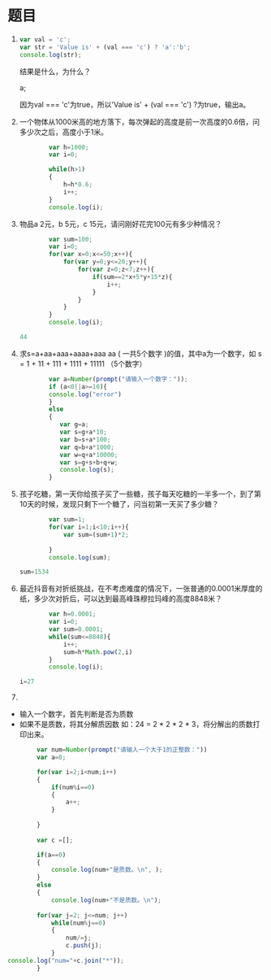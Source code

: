 # 题目

1. ```js
   var val = 'c';
   var str = 'Value is' + (val === 'c') ? 'a':'b';
   console.log(str);
   ```

   结果是什么，为什么？

   a;
   
   因为val === 'c'为true，所以'Value is' + (val === 'c') ?为true，输出a。
   
   
   
2. 一个物体从1000米高的地方落下，每次弹起的高度是前一次高度的0.6倍，问多少次之后，高度小于1米。

   ```js
           var h=1000;
           var i=0;
   
           while(h>1)
           {
               h=h*0.6;
               i++;
           }
           console.log(i);
   ```

   

3. 物品a 2元，b 5元，c 15元，请问刚好花完100元有多少种情况？

   ```js
           var sum=100;
           var i=0;
           for(var x=0;x<=50;x++){
               for(var y=0;y<=20;y++){
                   for(var z=0;z<7;z++){
                       if(sum==2*x+5*y+15*z){
                           i++;
                       }
                   }
               }
           }
           console.log(i);
   
   44
   ```

   

4. 求s=a+aa+aaa+aaaa+aaa aa ( 一共5个数字 )的值，其中a为一个数字，如 s = 1 + 11 + 111 + 1111 + 11111 （5个数字）

   ```js
           var a=Number(prompt("请输入一个数字："));
           if (a<0||a>=10){
           console.log("error")
           }
           else
           {
              var g=a;
              var s=g+a*10;
              var b=s+a*100;
              var q=b+a*1000;
              var w=q+a*10000;
              var s=g+s+b+q+w;
              console.log(s);
           }
   ```

   

5. 孩子吃糖，第一天你给孩子买了一些糖，孩子每天吃糖的一半多一个，到了第10天的时候，发现只剩下一个糖了，问当初第一天买了多少糖？

   ```js
           var sum=1;
           for(var i=1;i<10;i++){
               var sum=(sum+1)*2;
              
           }
           console.log(sum);
   
   sum=1534
   ```

   

6. 最近抖音有对折纸挑战，在不考虑难度的情况下，一张普通的0.0001米厚度的纸，多少次对折后，可以达到最高峰珠穆拉玛峰的高度8848米？

   ```js
           var h=0.0001;
           var i=0;
           var sum=0.0001;
           while(sum<=8848){
               i++;
               sum=h*Math.pow(2,i)
           }
           console.log(i);
   
   i=27
   ```

   

7. 

   - 输入一个数字，首先判断是否为质数
   - 如果不是质数，将其分解质因数 如：24 = 2 * 2 * 2 * 3，将分解出的质数打印出来。

   ```js
           var num=Number(prompt("请输入一个大于1的正整数："))
           var a=0;
   
           for(var i=2;i<num;i++)
           {
               if(num%i==0)
               {
                   a++;
               }
               
           }
           
           var c =[];
   
           if(a==0)
           {
               console.log(num+"是质数。\n", );
           }
           else
           {
               console.log(num+"不是质数。\n");
    
           for(var j=2; j<=num; j++)
               while(num%j==0)
               {
                   num/=j;
                   c.push(j);
               }
   console.log("num="+c.join("*"));
           }
   ```

   

